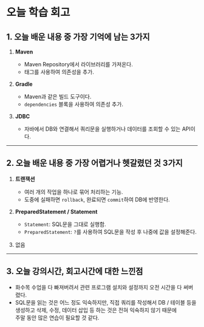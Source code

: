 # 오늘 학습 회고

## 1. 오늘 배운 내용 중 가장 기억에 남는 3가지
1. **Maven**
    - Maven Repository에서 라이브러리를 가져온다.
    - 태그를 사용하여 의존성을 추가.

2. **Gradle**
    - Maven과 같은 빌드 도구이다.
    - `dependencies` 블록을 사용하여 의존성 추가.

3. **JDBC**
    - 자바에서 DB와 연결해서 쿼리문을 실행하거나 데이터를 조회할 수 있는 API이다.

---

## 2. 오늘 배운 내용 중 가장 어렵거나 헷갈렸던 것 3가지
1. **트랜잭션**
    - 여러 개의 작업을 하나로 묶어 처리하는 기능.
    - 도중에 실패하면 `rollback`, 완료되면 `commit`하여 DB에 반영한다.

2. **PreparedStatement / Statement**
    - `Statement`: SQL문을 그대로 실행함.
    - `PreparedStatement`: `?`를 사용하여 SQL문을 작성 후 나중에 값을 설정해준다.

3. 없음

---

## 3. 오늘 강의시간, 회고시간에 대한 느낀점
- 화수목 수업을 다 빠져버려서 관련 프로그램 설치와 설정까지 오전 시간을 다 써버렸다.
- SQL문을 읽는 것은 어느 정도 익숙하지만, 직접 쿼리를 작성해서 DB / 테이블 등을 생성하고 삭제, 수정, 데이터 삽입 등 하는 것은 전혀 익숙하지 않기 때문에  
  주말 동안 많은 연습이 필요할 것 같다.
